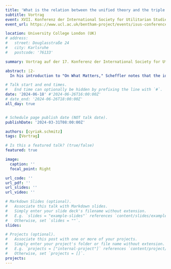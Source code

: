 ```yaml
---
title: 'What is the relation between the unified theory and the triple theory?'
subtitle: Vortrag
event: XVII. Konferenz der International Society for Utilitarian Studies (ISUS)
event_url: https://www.ucl.ac.uk/bentham-project/events/isus-conferences

location: University College London (UK)
# address:
#   street: Douglasstraße 24
#   city: Karlsruhe
#   postcode: '76133'

summary: Vortrag auf der 17. Konferenz der International Society for Utilitarian Studies (ISUS)

abstract: |2- 
  In his introduction to "On What Matters," Scheffler notes that the idea of progress is central to Derek Parfit's philosophy. Parfit consistently endeavoured to achieve unity between philosophical traditions and reconcile them. This enterprise, let us call it Parfit's project, plays a significant role in all his books. In "Reasons and Persons," he introduces us to the *Unified Theory*, which attempts to combine the strengths of consequentialism and common sense morality. By abandoning some of their talking points and integrating some ideas from the other side, these theories gradually approach each other to unite ultimately. In "On What Matters," Parfit presents the *Triple Theory* to reconcile rule consequentialism, contractualism, and Kantianism, claiming that (the best versions of each tradition) are climbing the same mountain from different sides. Since the second book's publication, research has primarily focused on the *Triple Theory*, while the *Unified Theory* has received very little attention. When people comment on it, it is, in fact, often equated with the *Triple Theory*, claiming that both aim at the same thing. In my presentation, I want to examine the relationship between these two theories more closely and argue that there are good reasons to reject their equation. In Parfit's project, they serve different functions: with the *Triple Theory*, Parfit primarily seeks to establish competing approaches on a shared foundation and identify them as deontically equivalent. In contrast, with the *Unified Theory*, he aims for deontic adequacy. So, both theories represent two different steps in his project. Finally, I would like to make some remarks about his overall idea of moral progress.

# Talk start and end times.
#   End time can optionally be hidden by prefixing the line with `#`.
date: '2024-06-18' #'2024-06-26T16:00:00Z'
# date_end: '2024-06-26T18:00:00Z'
all_day: true


# Schedule page publish date (NOT talk date).
publishDate: '2024-03-31T08:00:00Z'

authors: [cyriak.schmitz]
tags: [Vortrag]

# Is this a featured talk? (true/false)
featured: true

image:
  caption: ''
  focal_point: Right

url_code: ''
url_pdf: ''
url_slides: ''
url_video: ''

# Markdown Slides (optional).
#   Associate this talk with Markdown slides.
#   Simply enter your slide deck's filename without extension.
#   E.g. `slides = "example-slides"` references `content/slides/example-slides.md`.
#   Otherwise, set `slides = ""`.
slides:

# Projects (optional).
#   Associate this post with one or more of your projects.
#   Simply enter your project's folder or file name without extension.
#   E.g. `projects = ["internal-project"]` references `content/project/deep-learning/index.md`.
#   Otherwise, set `projects = []`.
projects:
---
```

